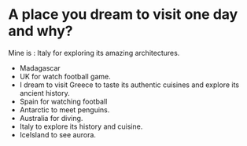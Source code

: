 # A place you dream to visit one day and why?

 Mine is : Italy for exploring its amazing architectures.

- Madagascar
- UK for watch football game.
- I dream to visit Greece to taste its authentic cuisines and explore its ancient history.
- Spain for watching football
- Antarctic to meet penguins.
- Australia for diving.
- Italy to explore its history and cuisine.
- IceIsland to see aurora.

